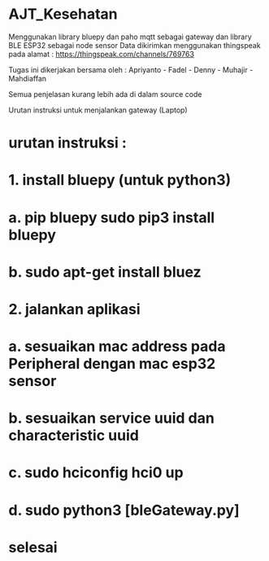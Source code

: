 # AJT_Kesehatan
Menggunakan library bluepy dan paho mqtt sebagai gateway dan library BLE ESP32 sebagai node sensor
Data dikirimkan menggunakan thingspeak pada alamat : https://thingspeak.com/channels/769763

Tugas ini dikerjakan bersama oleh :
Apriyanto - Fadel - Denny - Muhajir - Mahdiaffan

Semua penjelasan kurang lebih ada di dalam source code

Urutan instruksi untuk menjalankan gateway (Laptop)
# urutan instruksi :
# 1. install bluepy (untuk python3)
#     a. pip bluepy sudo pip3 install bluepy
#     b. sudo apt-get install bluez
# 2. jalankan aplikasi
#     a. sesuaikan mac address pada Peripheral dengan mac esp32 sensor
#     b. sesuaikan service uuid dan characteristic uuid
#     c. sudo hciconfig hci0 up
#     d. sudo python3 [bleGateway.py]
#     selesai
